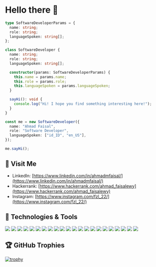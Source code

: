 # Hello there 👋


```typescript
type SoftwareDeveloperParams = {
  name: string;
  role: string;
  languageSpoken: string[];
};

class SoftwareDeveloper {
  name: string;
  role: string;
  languageSpoken: string[];

  constructor(params: SoftwareDeveloperParams) {
    this.name = params.name;
    this.role = params.role;
    this.languageSpoken = params.languageSpoken;
  }

  sayHi(): void {
    console.log("Hi! I hope you find something interesting here!");
  }
}

const me = new SoftwareDeveloper({
  name: "Ahmad Faisal",
  role: "Software Developer",
  languageSpoken: ["id_ID", "en_US"],
});

me.sayHi();

```

## 📝 Visit Me

- LinkedIn: [https://www.linkedin.com/in/ahmadmfaisal/](https://www.linkedin.com/in/ahmadmfaisal/)
- Hackerrank: [https://www.hackerrank.com/ahmad_faisalewy](https://www.hackerrank.com/ahmad_faisalewy)
- Instagram: [https://www.instagram.com/fzl_22/](https://www.instagram.com/fzl_22/)


## 🔧 Technologies & Tools

![](https://img.shields.io/badge/OS-Arch_Linux-informational?style=flat&logo=arch-linux&logoColor=white&color=6aa6f8)
![](https://img.shields.io/badge/Editor-Neovim-informational?style=flat&logo=neovim&logoColor=white&color=6aa6f8)
![](https://img.shields.io/badge/Editor-VS_Code-informational?style=flat&logo=visual-studio-code&logoColor=white&color=6aa6f8)
![](https://img.shields.io/badge/Code-NestJS-informational?style=flat&logo=nestjs&logoColor=white&color=6aa6f8)
![](https://img.shields.io/badge/Code-Express-informational?style=flat&logo=express&logoColor=white&color=6aa6f8)
![](https://img.shields.io/badge/Code-GraphQL-informational?style=flat&logo=graphql&logoColor=white&color=6aa6f8)
![](https://img.shields.io/badge/Code-Flutter-informational?style=flat&logo=flutter&logoColor=white&color=6aa6f8)
![](https://img.shields.io/badge/Code-NodeJS-informational?style=flat&logo=nodedotjs&logoColor=white&color=6aa6f8)
![](https://img.shields.io/badge/Code-TypeScript-informational?style=flat&logo=typescript&logoColor=white&color=6aa6f8)
![](https://img.shields.io/badge/Code-JavaScript-informational?style=flat&logo=javascript&logoColor=white&color=6aa6f8)
![](https://img.shields.io/badge/Code-Dart-informational?style=flat&logo=dart&logoColor=white&color=6aa6f8)
![](https://img.shields.io/badge/Code-Go-informational?style=flat&logo=go&logoColor=white&color=6aa6f8)
![](https://img.shields.io/badge/Code-Python-informational?style=flat&logo=python&logoColor=white&color=6aa6f8)
![](https://img.shields.io/badge/Shell-Bash-informational?style=flat&logo=gnu-bash&logoColor=white&color=6aa6f8)
![](https://img.shields.io/badge/Shell-Fish-informational?style=flat&logo=fish-shell&logoColor=white&color=6aa6f8)
![](https://img.shields.io/badge/Tools-MongoDB-informational?style=flat&logo=mongodb&logoColor=white&color=6aa6f8)
![](https://img.shields.io/badge/Tools-PostgreSQL-informational?style=flat&logo=postgresql&logoColor=white&color=6aa6f8)
![](https://img.shields.io/badge/Tools-MySQL-informational?style=flat&logo=mysql&logoColor=white&color=6aa6f8)
![](https://img.shields.io/badge/Tools-Docker-informational?style=flat&logo=docker&logoColor=white&color=6aa6f8)
![](https://img.shields.io/badge/Tools-Git-informational?style=flat&logo=git&logoColor=white&color=6aa6f8)
![](https://img.shields.io/badge/Tools-Vagrant-informational?style=flat&logo=vagrant&logoColor=white&color=6aa6f8)
![](https://img.shields.io/badge/Tools-AWS-informational?style=flat&logo=amazon-web-services&logoColor=white&color=6aa6f8)


<!-- ## &#x1f4c8; GitHub Stats

<a href="https://github.com/Zhenye-Na/Zhenye-Na">
  <img align="center" src="https://github-readme-stats.vercel.app/api/top-langs/?username=zhenye-na&hide=c%2B%2B,c,matlab,assembly&title_color=6aa6f8&text_color=8a919a&icon_color=6aa6f8&bg_color=22272e" alt="Zhenye's GitHub Stats" />
</a>

<a href="https://github.com/Zhenye-Na/Zhenye-Na">
  <img align="center" src="https://github-readme-stats.vercel.app/api?username=zhenye-na&show_icons=true&line_height=27&count_private=true&title_color=6aa6f8&text_color=8a919a&icon_color=6aa6f8&bg_color=22272e" alt="Zhenye's GitHub Stats" />
</a> -->

## 🏆 GitHub Trophies

[![trophy](https://github-profile-trophy.vercel.app/?username=fzl-22&theme=nord&column=7)](https://github.com/ryo-ma/github-profile-trophy)

<!--
## 🗂️ Highlight Projects

<a href="https://github.com/Zhenye-Na/DA-RNN">
  <img align="center" src="https://github-readme-stats.vercel.app/api/pin/?username=zhenye-na&repo=DA-RNN&show_icons=true&line_height=27&title_color=6aa6f8&text_color=8a919a&icon_color=6aa6f8&bg_color=22272e" alt="DA-RNN" />
</a>

<a href="https://github.com/Zhenye-Na/crnn-pytorch">
  <img align="center" src="https://github-readme-stats.vercel.app/api/pin/?username=zhenye-na&repo=crnn-pytorch&show_icons=true&line_height=27&title_color=6aa6f8&text_color=8a919a&icon_color=6aa6f8&bg_color=22272e" alt="crnn-pytorch" />
</a>
-->

<!-- ## 👨‍💻 This week, I spent my time on:

[![zhenye's wakatime stats](https://github-readme-stats.vercel.app/api/wakatime?username=nazhenye&line_height=27&title_color=6aa6f8&text_color=8a919a&icon_color=6aa6f8&bg_color=22272e)](https://github.com/anuraghazra/github-readme-stats) -->
